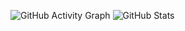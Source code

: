 ![GitHub Activity Graph](https://activity-graph.herokuapp.com/graph?username=your-github-username)
![GitHub Stats](https://github-readme-stats.vercel.app/api?username=your-github-username&show_icons=true&hide_title=true)